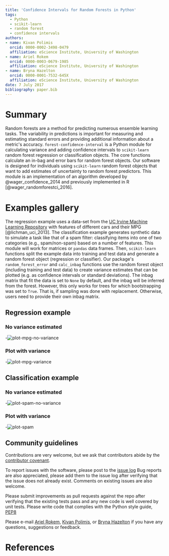 ```yaml
---
title: 'Confidence Intervals for Random Forests in Python'
tags:
  - Python
  - scikit-learn
  - random forest
  - confidence intervals
authors:
- name: Kivan Polimis
  orcid: 0000-0002-3498-0479
  affiliation: eScience Institute, University of Washington
- name: Ariel Rokem
  orcid: 0000-0003-0679-1985
  affiliation: eScience Institute, University of Washington
- name: Bryna Hazelton
  orcid: 0000-0001-7532-645X
  affiliation: eScience Institute, University of Washington
date: 7 July 2017
bibliography: paper.bib
---
```


# Summary
Random forests are a method for predicting numerous ensemble learning tasks. The variability in predictions is important for measuring and estimating standard errors and providing additional information about a metric's accuracy. `forest-confidence-interval` is a Python module for calculating variance and adding confidence intervals to `scikit-learn` random forest regression or classification objects. The core functions calculate an in-bag and error bars for random forest objects. Our software is designed for individuals using `scikit-learn` random forest objects that want to add estimates of uncertainty to random forest predictors. This module is an implementation of an algorithm developed by @wager_confidence_2014 and previously implemented in R [@wager_randomforestci_2016].

# Examples gallery
The regression example uses a data-set from the [UC Irvine Machine Learning Repository](https://archive.ics.uci.edu/ml/datasets/Auto+MPG) with features of different cars and their MPG [@lichman_uci_2013]. The classification example generates synthetic data to simulate a task like that of a spam filter: classifying items into one of two categories (e.g., spam/non-spam) based on a number of features. This module will work for matrices or `pandas` data frames. Then, `scikit-learn` functions split the example data into training and test data and generate a random forest object (regression or classifier). Our package's `random_forest_error` and `calc_inbag` functions use the random forest object (including training and test data) to create variance estimates that can be plotted (e.g. as confidence intervals or standard deviations). The inbag matrix that fit the data is set to `None` by default, and the inbag will be inferred from the forest. However, this only works for trees for which bootstrapping was set to `True`. That is, if sampling was done with replacement. Otherwise, users need to provide their own inbag matrix.


## Regression example

### No variance estimated
-![plot-mpg-no-variance](plot_mpg_no_variance.png)

### Plot with variance
-![plot-mpg-variance](plot_mpg.png)

## Classification example
### No variance estimated
-![plot-spam-no-variance](plot_spam_no_variance.png)

### Plot with variance
-![plot-spam](plot_spam.png)


## Community guidelines

Contributions are very welcome, but we ask that contributors abide by the [contributor covenant](http://contributor-covenant.org/version/1/4/).

To report issues with the software, please post to the
[issue log](https://github.com/scikit-learn-contrib/forest-confidence-interval/issues)
Bug reports are also appreciated, please add them to the issue log after
verifying that the issue does not already exist.
Comments on existing issues are also welcome.

Please submit improvements as pull requests against the repo after verifying
that the existing tests pass and any new code is well covered by unit tests.
Please write code that complies with the Python style guide,
[PEP8](https://www.python.org/dev/peps/pep-0008/)

Please e-mail [Ariel Rokem](mailto:arokem@gmail.com), [Kivan Polimis](mailto:kivan.polimis@gmail.com), or [Bryna Hazelton](mailto:brynah@phys.washington.edu ) if you have any questions, suggestions or feedback.

# References
